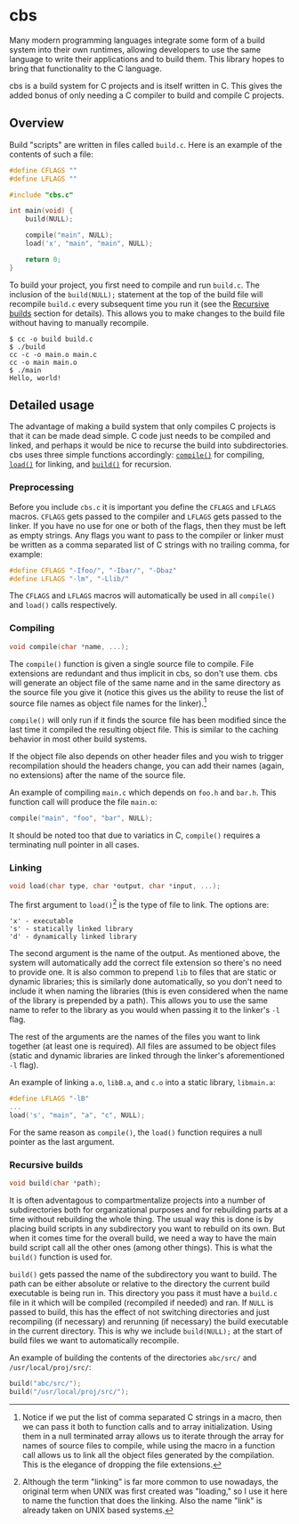 # cbs

Many modern programming languages integrate some form of a build system into their own runtimes, allowing developers to use the same language to write their applications and to build them. This library hopes to bring that functionality to the C language.

cbs is a build system for C projects and is itself written in C. This gives the added bonus of only needing a C compiler to build and compile C projects.

## Overview

Build "scripts" are written in files called `build.c`. Here is an example of the contents of such a file:

```c
#define CFLAGS ""
#define LFLAGS ""

#include "cbs.c"

int main(void) {
	build(NULL);

	compile("main", NULL);
	load('x', "main", "main", NULL);

	return 0;
}
```

To build your project, you first need to compile and run `build.c`. The inclusion of the `build(NULL);` statement at the top of the build file will recompile `build.c` every subsequent time you run it (see the [Recursive builds](#recursive-builds) section for details). This allows you to make changes to the build file without having to manually recompile.

```console
$ cc -o build build.c
$ ./build
cc -c -o main.o main.c                                                                                                                   
cc -o main main.o
$ ./main
Hello, world!
```

## Detailed usage

The advantage of making a build system that only compiles C projects is that it can be made dead simple. C code just needs to be compiled and linked, and perhaps it would be nice to recurse the build into subdirectories. cbs uses three simple functions accordingly: [`compile()`](#compiling) for compiling, [`load()`](#linking) for linking, and [`build()`](#recursive-builds) for recursion.

### Preprocessing

Before you include `cbs.c` it is important you define the `CFLAGS` and `LFLAGS` macros. `CFLAGS` gets passed to the compiler and `LFLAGS` gets passed to the linker. If you have no use for one or both of the flags, then they must be left as empty strings. Any flags you want to pass to the compiler or linker must be written as a comma separated list of C strings with no trailing comma, for example:

```c
#define CFLAGS "-Ifoo/", "-Ibar/", "-Dbaz"
#define LFLAGS "-lm", "-Llib/"
```

The `CFLAGS` and `LFLAGS` macros will automatically be used in all `compile()` and `load()` calls respectively.

### Compiling

```c
void compile(char *name, ...);
```

The `compile()` function is given a single source file to compile. File extensions are redundant and thus implicit in cbs, so don't use them. cbs will generate an object file of the same name and in the same directory as the source file you give it (notice this gives us the ability to reuse the list of source file names as object file names for the linker).[^1]

[^1]: Notice if we put the list of comma separated C strings in a macro, then we can pass it both to function calls and to array initialization. Using them in a null terminated array allows us to iterate through the array for names of source files to compile, while using the macro in a function call allows us to link all the object files generated by the compilation. This is the elegance of dropping the file extensions.

`compile()` will only run if it finds the source file has been modified since the last time it compiled the resulting object file. This is similar to the caching behavior in most other build systems.

If the object file also depends on other header files and you wish to trigger recompilation should the headers change, you can add their names (again, no extensions) after the name of the source file.

An example of compiling `main.c` which depends on `foo.h` and `bar.h`. This function call will produce the file `main.o`:

```c
compile("main", "foo", "bar", NULL);
```

It should be noted too that due to variatics in C, `compile()` requires a terminating null pointer in all cases.

### Linking

```c
void load(char type, char *output, char *input, ...);
```

The first argument to `load()`[^2] is the type of file to link. The options are:

[^2]: Although the term "linking" is far more common to use nowadays, the original term when UNIX was first created was "loading," so I use it here to name the function that does the linking. Also the name "link" is already taken on UNIX based systems.

```
'x' - executable
's' - statically linked library
'd' - dynamically linked library
```

The second argument is the name of the output. As mentioned above, the system will automatically add the correct file extension so there's no need to provide one. It is also common to prepend `lib` to files that are static or dynamic libraries; this is similarly done automatically, so you don't need to include it when naming the libraries (this is even considered when the name of the library is prepended by a path). This allows you to use the same name to refer to the library as you would when passing it to the linker's `-l` flag.

The rest of the arguments are the names of the files you want to link together (at least one is required). All files are assumed to be object files (static and dynamic libraries are linked through the linker's aforementioned `-l` flag).

An example of linking `a.o`, `libB.a`, and `c.o` into a static library, `libmain.a`:

```c
#define LFLAGS "-lB"
...
load('s', "main", "a", "c", NULL);
```

For the same reason as `compile()`, the `load()` function requires a null pointer as the last argument.

### Recursive builds

```c
void build(char *path);
```

It is often adventagous to compartmentalize projects into a number of subdirectories both for organizational purposes and for rebuilding parts at a time without rebuilding the whole thing. The usual way this is done is by placing build scripts in any subdirectory you want to rebuild on its own. But when it comes time for the overall build, we need a way to have the main build script call all the other ones (among other things). This is what the `build()` function is used for.

`build()` gets passed the name of the subdirectory you want to build. The path can be either absolute or relative to the directory the current build executable is being run in. This directory you pass it must have a `build.c` file in it which will be compiled (recompiled if needed) and ran. If `NULL` is passed to build, this has the effect of not switching directories and just recompiling (if necessary) and rerunning (if necessary) the build executable in the current directory. This is why we include `build(NULL);` at the start of build files we want to automatically recompile.

An example of building the contents of the directories `abc/src/` and `/usr/local/proj/src/`:

```c
build("abc/src/");
build("/usr/local/proj/src/");
```
